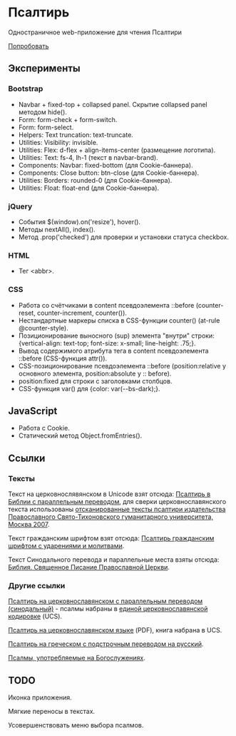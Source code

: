# Псалтирь

Одностраничное web-приложение для чтения Псалтири

[Попробовать](https://rawgit.com/proldapru/bootstrap-experiments/main/psalter/)

## Эксперименты

### Bootstrap
- Navbar + fixed-top + collapsed panel. Скрытие collapsed panel методом hide().
- Form: form-check + form-switch.
- Form: form-select.
- Helpers: Text truncation: text-truncate.
- Utilities: Visibility: invisible.
- Utilities: Flex: d-flex + align-items-center (размещение логотипа).
- Utilities: Text: fs-4, lh-1 (текст в navbar-brand).
- Components: Navbar: fixed-bottom (для Cookie-баннера).
- Components: Close button: btn-close (для Cookie-баннера).
- Utilities: Borders: rounded-0 (для Cookie-баннера).
- Utilities: Float: float-end (для Cookie-баннера).

### jQuery
- События $(window).on('resize'), hover().
- Методы nextAll(), index().
- Метод .prop('checked') для проверки и установки статуса checkbox.

### HTML
- Тег &lt;abbr&gt;.

### CSS
- Работа со счётчиками в content псевдоэлемента ::before (counter-reset, counter-increment, counter()).
- Нестандартные маркеры списка в CSS-функции counter() (at-rule @counter-style).
- Позиционирование выносного (sup) элемента "внутри" строки: {vertical-align: text-top; font-size: x-small; line-height: .75;}.
- Вывод содержимого атрибута тега в content псевдоэлемента ::before (CSS-функция attr()).
- CSS-позиционирование псевдоэлемента ::before (position:relative у основного элемента, position:absolute у :: before).
- position:fixed для строки с заголовками столбцов.
- CSS-функция var() для {color: var(--bs-dark);}.

## JavaScript
- Работа с Cookie.
- Статический метод Object.fromEntries().

## Ссылки
### Тексты
Текст на церковнослявянском в Unicode взят отсюда: [Псалтирь в Библии с параллельным переводом](https://azbyka.ru/biblia/?Ps.1&utfcs), для сверки церковнославянского текста использованы [отсканированные тексты псалтири издательства Православного Свято-Тихоновского гуманитарного университета, Москва 2007](http://www.wco.ru/biblio/books/psalter/Main.htm).

Текст гражданским шрифтом взят отсюда: [Псалтирь гражданским шрифтом с ударениями и молитвами](https://azbyka.ru/molitvoslov/psaltir-po-kafizmam.html).

Текст Синодального перевода и параллельные места взяты отсюда: [Библия. Священное Писание Православной Церкви](https://sancti.ru/patr/hs/bible/22ps01.html).

### Другие ссылки
[Псалтирь на церковнославянском с параллельным переводом (синодальный)](http://wiki.orthodic.org/%D0%9F%D1%81%D0%B0%D0%BB%D1%82%D0%B8%D1%80%D1%8C) - псалмы набраны в [единой церковнославянской кодировке](http://irmologion.ru/ucsenc/ucslay8.html) (UCS).

[Псалтирь на церковнославянском языке](http://prav-book.ru/db/books/254/%D0%9F%D1%81%D0%B0%D0%BB%D1%82%D0%B8%D1%80%D1%8C%20%D0%BD%D0%B0%20%D1%86%D0%B5%D1%80%D0%BA%D0%BE%D0%B2%D0%BD%D0%BE-%D1%81%D0%BB%D0%B0%D0%B2%D1%8F%D0%BD%D1%81%D0%BA%D0%BE%D0%BC%20%D1%8F%D0%B7%D1%8B%D0%BA%D0%B5%20-%202010.pdf) (PDF), книга набрана в UCS.

[Псалтирь на греческом с подстрочным переводом на русский](https://manuscript-bible.ru/OT/Ps.html).

[Псалмы, употребляемые на Богослужениях](https://www.molitvoslov.com/text871.htm).

## TODO
Иконка приложения.

Мягкие переносы в текстах.

Усовершенствовать меню выбора псалмов.